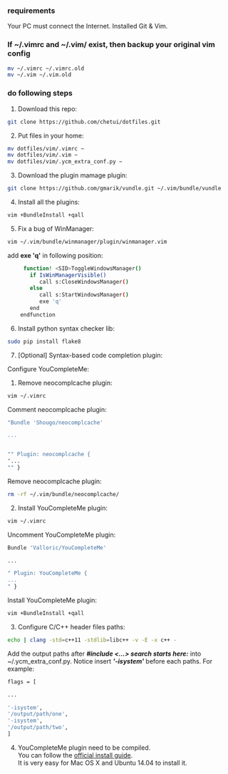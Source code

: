 ### requirements

Your PC must connect the Internet.
Installed Git & Vim.

### If ~/.vimrc and ~/.vim/ exist, then backup your original vim config

```bash
mv ~/.vimrc ~/.vimrc.old
mv ~/.vim ~/.vim.old
```

### do following steps

1. Download this repo:  

 ```bash  
git clone https://github.com/chetui/dotfiles.git
 ```

2. Put files in your home:  

 ```bash  
 mv dotfiles/vim/.vimrc ~  
 mv dotfiles/vim/.vim ~  
 mv dotfiles/vim/.ycm_extra_conf.py ~  
 ```

3. Download the plugin mamage plugin:

 ```bash
 git clone https://github.com/gmarik/vundle.git ~/.vim/bundle/vundle
 ```

4. Install all the plugins:

 ```bash
 vim +BundleInstall +qall 
 ```

5. Fix a bug of WinManager:

 ```bash
 vim ~/.vim/bundle/winmanager/plugin/winmanager.vim
 ```

 add **exe 'q'** in following position:  
 
 ```bash
      function! <SID>ToggleWindowsManager()
        if IsWinManagerVisible()
           call s:CloseWindowsManager()
        else
           call s:StartWindowsManager()
           exe 'q'   
        end
     endfunction
 ```

6. Install python syntax checker lib:

```bash
sudo pip install flake8
```

7. [Optional] Syntax-based code completion plugin:


Configure YouCompleteMe:  
1) Remove neocomplcache plugin:  

```bash
vim ~/.vimrc
```
Comment neocomplcache plugin:

```bash
"Bundle 'Shougo/neocomplcache'

...


"" Plugin: neocomplcache {
"...
"" }
```
Remove neocomplcache plugin:

```bash
rm -rf ~/.vim/bundle/neocomplcache/
```
2) Install YouCompleteMe plugin:

```bash
vim ~/.vimrc
```
Uncomment YouCompleteMe plugin:

```bash
Bundle 'Valloric/YouCompleteMe'

...

" Plugin: YouCompleteMe {
...
" }
```
Install YouCompleteMe plugin:

```bash
vim +BundleInstall +qall
```

3) Configure C/C++ header files paths:

```bash
echo | clang -std=c++11 -stdlib=libc++ -v -E -x c++ -
```
Add the output paths after ***#include <...> search starts here:*** into ~/.ycm_extra_conf.py. 
Notice insert ***'-isystem'*** before each paths.
For example:

```bash
flags = [

...

'-isystem',
'/output/path/one',
'-isystem',
'/output/path/two',
]
```

4) YouCompleteMe plugin need to be compiled.  
You can follow the [official install guide](https://github.com/Valloric/YouCompleteMe).  
It is very easy for Mac OS X and Ubuntu 14.04 to install it.
